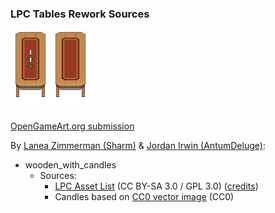 ### LPC Tables Rework Sources

![Preview](preview.png)

[OpenGameArt.org submission](https://opengameart.org/node/81367)

By [Lanea Zimmerman (Sharm)](https://opengameart.org/user/1727) & [Jordan Irwin (AntumDeluge)](https://opengameart.org/user/5625):
- wooden_with_candles
  - Sources:
    - [LPC Asset List](http://lpc.opengameart.org/static/lpc-style-guide/assets.html#building-indoors) (CC BY-SA 3.0 / GPL 3.0) ([credits](http://lpc.opengameart.org/static/lpc-style-guide/authors.html#lanea-zimmerman-aka-sharm))
    - Candles based on [CC0 vector image](https://openclipart.org/detail/2658) (CC0)
